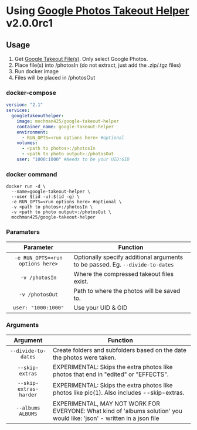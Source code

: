 # Using [Google Photos Takeout Helper](https://github.com/TheLastGimbus/GooglePhotosTakeoutHelper) v2.0.0rc1

## Usage

1. Get [Google Takeout File(s)](https://takeout.google.com/ "Google Takeouts").  Only select Google Photos.
2. Place file(s) into /photosIn  (do not extract, just add the .zip/.tgz files)
3. Run docker image
4. Files will be placed in /photosOut

### docker-compose

```yaml
version: "2.1"
services:
  googletakeouthelper:
    image: mochman425/google-takeout-helper
    container_name: google-takeout-helper
    environment:
      - RUN_OPTS=<run options here> #optional
    volumes:
      - <path to photos>:/photosIn
      - <path to photo output>:/photosOut
    user: "1000:1000" #Needs to be your UID:GID
```

### docker command
```
docker run -d \
  --name=google-takeout-helper \
  --user $(id -u):$(id -g) \
  -e RUN_OPTS=<run options here> #optional \
  -v <path to photos>:/photosIn \
  -v <path to photo output>:/photosOut \
  mochman425/google-takeout-helper
```

### Paramaters
 
| Parameter | Function |
| :----: | --- |
| `-e RUN_OPTS=<run options here>` | Optionally specify additional arguments to be passed. Eg. `--divide-to-dates` |
| `-v /photosIn` | Where the compressed takeout files exist. |
| `-v /photosOut` | Path to where the photos will be saved to. |
| `user: "1000:1000"` | Use your UID & GID |

### Arguments

| Argument | Function |
| :----: | --- |
| `--divide-to-dates` | Create folders and subfolders based on the date the photos were taken. |
| `--skip-extras` | EXPERIMENTAL: Skips the extra photos like photos that end in "edited" or "EFFECTS". |
| `--skip-extras-harder` | EXPERIMENTAL: Skips the extra photos like photos like pic(1). Also includes --skip-extras. |
| `--albums ALBUMS` | EXPERIMENTAL, MAY NOT WORK FOR EVERYONE: What kind of 'albums solution' you would like: 'json' - written in a json file |
